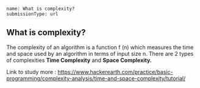 ```ngMeta
name: What is complexity?
submissionType: url
```
## What is complexity?
The complexity of an algorithm is a function f (n) which measures the time and space used by an algorithm in terms of input size n.
There are 2 types of complexities **Time Complexity** and **Space Complexity.**

Link to study more : https://www.hackerearth.com/practice/basic-programming/complexity-analysis/time-and-space-complexity/tutorial/
